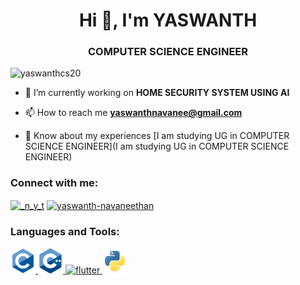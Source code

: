 <h1 align="center">Hi 👋, I'm YASWANTH</h1>
<h3 align="center">COMPUTER SCIENCE ENGINEER</h3>

<p align="left"> <img src="https://komarev.com/ghpvc/?username=yaswanthcs20&label=Profile%20views&color=0e75b6&style=flat" alt="yaswanthcs20" /> </p>

- 🔭 I’m currently working on **HOME SECURITY SYSTEM USING AI**

- 📫 How to reach me **yaswanthnavanee@gmail.com**

- 📄 Know about my experiences [I am studying UG in COMPUTER SCIENCE ENGINEER](I am studying UG in COMPUTER SCIENCE ENGINEER)

<h3 align="left">Connect with me:</h3>
<p align="left">
<a href="https://twitter.com/_n_y_t" target="blank"><img align="center" src="https://raw.githubusercontent.com/rahuldkjain/github-profile-readme-generator/master/src/images/icons/Social/twitter.svg" alt="_n_y_t" height="30" width="40" /></a>
<a href="https://linkedin.com/in/yaswanth-navaneethan" target="blank"><img align="center" src="https://raw.githubusercontent.com/rahuldkjain/github-profile-readme-generator/master/src/images/icons/Social/linked-in-alt.svg" alt="yaswanth-navaneethan" height="30" width="40" /></a>
</p>

<h3 align="left">Languages and Tools:</h3>
<p align="left"> <a href="https://www.cprogramming.com/" target="_blank" rel="noreferrer"> <img src="https://raw.githubusercontent.com/devicons/devicon/master/icons/c/c-original.svg" alt="c" width="40" height="40"/> </a> <a href="https://www.w3schools.com/cpp/" target="_blank" rel="noreferrer"> <img src="https://raw.githubusercontent.com/devicons/devicon/master/icons/cplusplus/cplusplus-original.svg" alt="cplusplus" width="40" height="40"/> </a> <a href="https://flutter.dev" target="_blank" rel="noreferrer"> <img src="https://www.vectorlogo.zone/logos/flutterio/flutterio-icon.svg" alt="flutter" width="40" height="40"/> </a> <a href="https://www.python.org" target="_blank" rel="noreferrer"> <img src="https://raw.githubusercontent.com/devicons/devicon/master/icons/python/python-original.svg" alt="python" width="40" height="40"/> </a> </p>

